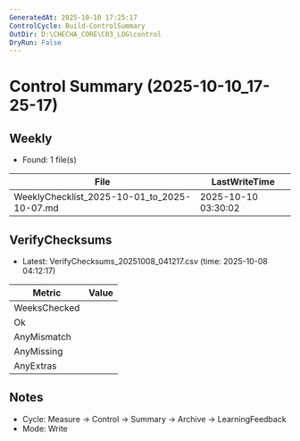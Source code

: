 ```yaml
---
GeneratedAt: 2025-10-10 17:25:17
ControlCycle: Build-ControlSummary
OutDir: D:\CHECHA_CORE\C03_LOG\control
DryRun: False
---
```

# Control Summary (2025-10-10_17-25-17)

## Weekly
- Found: 1 file(s)

| File | LastWriteTime |
|---|---|
| WeeklyChecklist_2025-10-01_to_2025-10-07.md | 2025-10-10 03:30:02 |

## VerifyChecksums
- Latest: VerifyChecksums_20251008_041217.csv (time: 2025-10-08 04:12:17)

| Metric | Value |
|---|---|
| WeeksChecked |  |
| Ok           |  |
| AnyMismatch  |  |
| AnyMissing   |  |
| AnyExtras    |  |

## Notes
- Cycle: Measure → Control → Summary → Archive → LearningFeedback
- Mode: Write
